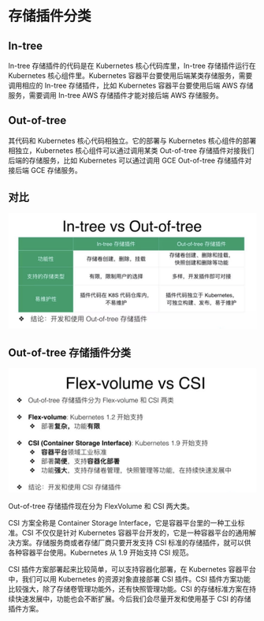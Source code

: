 # 存储插件分类

## In-tree

In-tree 存储插件的代码是在 Kubernetes 核心代码库里，In-tree 存储插件运行在 Kubernetes 核心组件里。Kubernetes 容器平台要使用后端某类存储服务，需要调用相应的 In-tree 存储插件，比如 Kubernetes 容器平台要使用后端 AWS 存储服务，需要调用 In-tree AWS 存储插件才能对接后端 AWS 存储服务。

## Out-of-tree

其代码和 Kubernetes 核心代码相独立。它的部署与 Kubernetes 核心组件的部署相独立，Kubernetes 核心组件可以通过调用某类 Out-of-tree 存储插件对接我们后端的存储服务，比如 Kubernetes 可以通过调用 GCE Out-of-tree 存储插件对接后端 GCE 存储服务。

## 对比

![](../.gitbook/assets/image%20%286%29.png)

## Out-of-tree 存储插件分类

![](../.gitbook/assets/image%20%287%29.png)

Out-of-tree 存储插件现在分为 FlexVolume 和 CSI 两大类。

CSI 方案全称是 Container Storage Interface，它是容器平台里的一种工业标准。CSI 不仅仅是针对 Kubernetes 容器平台开发的，它是一种容器平台的通用解决方案。存储服务商或者存储厂商只要开发支持 CSI 标准的存储插件，就可以供各种容器平台使用。Kubernetes 从 1.9 开始支持 CSI 规范。

CSI 插件方案部署起来比较简单，可以支持容器化部署，在 Kubernetes 容器平台中，我们可以用 Kubernetes 的资源对象直接部署 CSI 插件。CSI 插件方案功能比较强大，除了存储卷管理功能外，还有快照管理功能。CSI 的存储标准方案在持续快速发展中，功能也会不断扩展。今后我们会尽量开发和使用基于 CSI 的存储插件方案。

